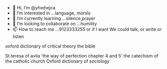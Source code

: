 - 👋 Hi, I’m @yhwhejca
- 👀 I’m interested in ...language, morsls
- 🌱 I’m currently learning ...silence,prayer
- 💞️ I’m looking to collaborate on ...humility
- 📫 How to reach me ...9123333255 or if I want 
We could talk, or write or listen

<!---
yhwhejca/yhwhejca is a ✨ special ✨ repository because its `README.md` (this file) appears on your GitHub profile.
You can click the Preview link to take a look at your changes.
--->oxford dictionary of critical theory the bible
St.teresa of avila 'the way of perfection chapter
4 and 5' the catechism of the catholic church
Oxford dictionary of sociology
